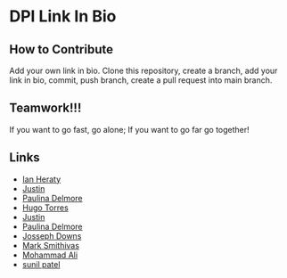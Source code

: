 # DPI Link In Bio

## How to Contribute
Add your own link in bio. Clone this repository, create a branch, add your link in bio, commit, push branch, create a pull request into main branch.

## Teamwork!!!
 If you want to go fast, go alone; If you want to go far go together!

## Links

* [Ian Heraty](https://heratyian.github.io)
* [Justin](https://justin1111111111.github.io/)
* [Paulina Delmore](https://pdelmore.github.io/)
* [Hugo Torres](https://www.freegeek.org/computer-adoption)
* [Justin](https://justin1111111111.github.io/)
* [Paulina Delmore](https://pdelmore.github.io/)
* [Josseph Downs](https://jdowns525.github.io/)
* [Mark Smithivas](https://msmithivas.github.io/)
* [Mohammad Ali](https://github.com/karimi65)
* [sunil patel](https://sunilkumar-techprep.github.io)

